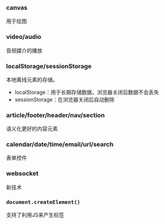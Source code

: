 ### canvas

用于绘图

### video/audio

音频媒介的播放

### localStorage/sessionStorage

本地离线元素的存储。

* localStorage：用于长期存储数据，浏览器关闭后数据不会丢失
* sessionStorage：在浏览器关闭后自动删除

### article/footer/header/nav/section

语义化更好的内容元素

### calendar/date/time/email/url/search

表单控件

### websocket

新技术

###  `document.createElement()`

支持了利用JS来产生标签